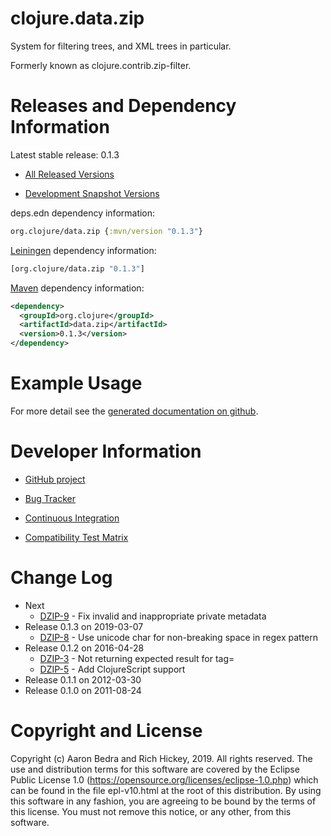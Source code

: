 clojure.data.zip
========================================

System for filtering trees, and XML trees in particular.

Formerly known as clojure.contrib.zip-filter.

Releases and Dependency Information
========================================

Latest stable release: 0.1.3

* [All Released Versions](https://search.maven.org/#search%7Cgav%7C1%7Cg%3A%22org.clojure%22%20AND%20a%3A%22data.zip%22)

* [Development Snapshot Versions](https://oss.sonatype.org/index.html#nexus-search;gav~org.clojure~data.zip~~~)

deps.edn dependency information:
```clojure
org.clojure/data.zip {:mvn/version "0.1.3"}
```

[Leiningen](https://github.com/technomancy/leiningen) dependency information:
```clojure
[org.clojure/data.zip "0.1.3"]
```
[Maven](https://maven.apache.org/) dependency information:
```xml
<dependency>
  <groupId>org.clojure</groupId>
  <artifactId>data.zip</artifactId>
  <version>0.1.3</version>
</dependency>
```

Example Usage
========================================

For more detail see the [generated documentation on github](https://clojure.github.com/data.zip/).

Developer Information
========================================

* [GitHub project](https://github.com/clojure/data.zip)

* [Bug Tracker](https://dev.clojure.org/jira/browse/DZIP)

* [Continuous Integration](https://build.clojure.org/job/data.zip/)

* [Compatibility Test Matrix](https://build.clojure.org/job/data.zip-test-matrix/)

Change Log
====================

* Next
  * [DZIP-9](https://dev.clojure.org/jira/browse/DZIP-9) - Fix invalid and inappropriate private metadata
* Release 0.1.3 on 2019-03-07
  * [DZIP-8](https://dev.clojure.org/jira/browse/DZIP-8) - Use unicode char for non-breaking space in regex pattern
* Release 0.1.2 on 2016-04-28
  * [DZIP-3](https://dev.clojure.org/jira/browse/DZIP-3) - Not returning expected result for tag= 
  * [DZIP-5](https://dev.clojure.org/jira/browse/DZIP-5) - Add ClojureScript support
* Release 0.1.1 on 2012-03-30
* Release 0.1.0 on 2011-08-24

Copyright and License
========================================

Copyright (c) Aaron Bedra and Rich Hickey, 2019. All rights reserved.  The use and
distribution terms for this software are covered by the Eclipse Public
License 1.0 (https://opensource.org/licenses/eclipse-1.0.php) which can
be found in the file epl-v10.html at the root of this distribution.
By using this software in any fashion, you are agreeing to be bound by
the terms of this license.  You must not remove this notice, or any
other, from this software.

